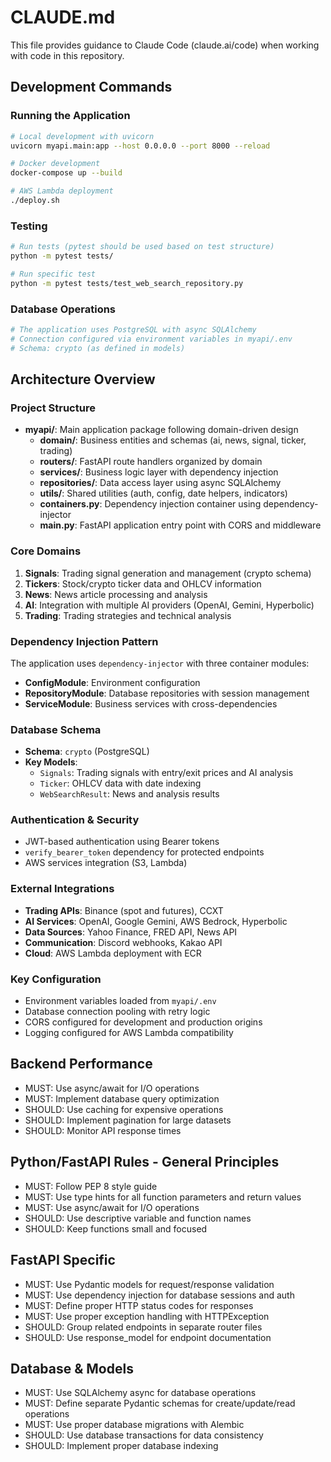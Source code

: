 # CLAUDE.md

This file provides guidance to Claude Code (claude.ai/code) when working with code in this repository.

## Development Commands

### Running the Application
```bash
# Local development with uvicorn
uvicorn myapi.main:app --host 0.0.0.0 --port 8000 --reload

# Docker development
docker-compose up --build

# AWS Lambda deployment
./deploy.sh
```

### Testing
```bash
# Run tests (pytest should be used based on test structure)
python -m pytest tests/

# Run specific test
python -m pytest tests/test_web_search_repository.py
```

### Database Operations
```bash
# The application uses PostgreSQL with async SQLAlchemy
# Connection configured via environment variables in myapi/.env
# Schema: crypto (as defined in models)
```

## Architecture Overview

### Project Structure
- **myapi/**: Main application package following domain-driven design
  - **domain/**: Business entities and schemas (ai, news, signal, ticker, trading)
  - **routers/**: FastAPI route handlers organized by domain
  - **services/**: Business logic layer with dependency injection
  - **repositories/**: Data access layer using async SQLAlchemy
  - **utils/**: Shared utilities (auth, config, date helpers, indicators)
  - **containers.py**: Dependency injection container using dependency-injector
  - **main.py**: FastAPI application entry point with CORS and middleware

### Core Domains
1. **Signals**: Trading signal generation and management (crypto schema)
2. **Tickers**: Stock/crypto ticker data and OHLCV information
3. **News**: News article processing and analysis
4. **AI**: Integration with multiple AI providers (OpenAI, Gemini, Hyperbolic)
5. **Trading**: Trading strategies and technical analysis

### Dependency Injection Pattern
The application uses `dependency-injector` with three container modules:
- **ConfigModule**: Environment configuration
- **RepositoryModule**: Database repositories with session management
- **ServiceModule**: Business services with cross-dependencies

### Database Schema
- **Schema**: `crypto` (PostgreSQL)
- **Key Models**:
  - `Signals`: Trading signals with entry/exit prices and AI analysis
  - `Ticker`: OHLCV data with date indexing
  - `WebSearchResult`: News and analysis results

### Authentication & Security
- JWT-based authentication using Bearer tokens
- `verify_bearer_token` dependency for protected endpoints
- AWS services integration (S3, Lambda)

### External Integrations
- **Trading APIs**: Binance (spot and futures), CCXT
- **AI Services**: OpenAI, Google Gemini, AWS Bedrock, Hyperbolic
- **Data Sources**: Yahoo Finance, FRED API, News API
- **Communication**: Discord webhooks, Kakao API
- **Cloud**: AWS Lambda deployment with ECR

### Key Configuration
- Environment variables loaded from `myapi/.env`
- Database connection pooling with retry logic
- CORS configured for development and production origins
- Logging configured for AWS Lambda compatibility

## Backend Performance

- MUST: Use async/await for I/O operations
- MUST: Implement database query optimization
- SHOULD: Use caching for expensive operations
- SHOULD: Implement pagination for large datasets
- SHOULD: Monitor API response times

## Python/FastAPI Rules - General Principles

- MUST: Follow PEP 8 style guide
- MUST: Use type hints for all function parameters and return values
- MUST: Use async/await for I/O operations
- SHOULD: Use descriptive variable and function names
- SHOULD: Keep functions small and focused

## FastAPI Specific

- MUST: Use Pydantic models for request/response validation
- MUST: Use dependency injection for database sessions and auth
- MUST: Define proper HTTP status codes for responses
- MUST: Use proper exception handling with HTTPException
- SHOULD: Group related endpoints in separate router files
- SHOULD: Use response_model for endpoint documentation

## Database & Models

- MUST: Use SQLAlchemy async for database operations
- MUST: Define separate Pydantic schemas for create/update/read operations
- MUST: Use proper database migrations with Alembic
- SHOULD: Use database transactions for data consistency
- SHOULD: Implement proper database indexing